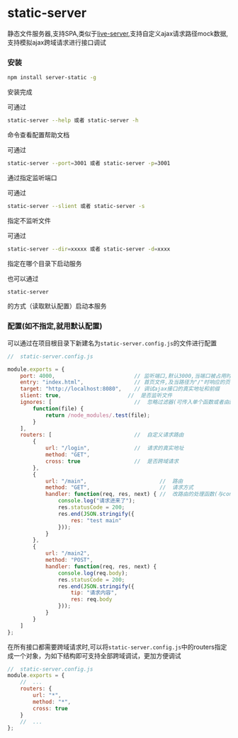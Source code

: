 # static-server

静态文件服务器,支持SPA,类似于[live-server](https://github.com/tapio/live-server),支持自定义ajax请求路径mock数据,支持模拟ajax跨域请求进行接口调试

### 安装

```bash
npm install server-static -g
```
安装完成

可通过

```bash
static-server --help 或者 static-server -h
```
命令查看配置帮助文档



可通过

```bash
static-server --port=3001 或者 static-server -p=3001
```

通过指定监听端口



可通过

```bash
static-server --slient 或者 static-server -s
```

指定不监听文件



可通过

```bash
static-server --dir=xxxxx 或者 static-server -d=xxxx
```

指定在哪个目录下启动服务



也可以通过

```bash
static-server
```

的方式（读取默认配置）启动本服务


### 配置(如不指定,就用默认配置)

可以通过在项目根目录下新建名为`static-server.config.js`的文件进行配置




```javascript
//  static-server.config.js

module.exports = {
	port: 4000,                         // 监听端口,默认3000,当端口被占用时随机
	entry: "index.html",                // 首页文件,及当路径为"/"时响应的页面 
    target: "http://localhost:8080",    // 调试ajax接口的真实地址和前缀
  	slient: true,				      //  是否监听文件
	ignores: [                          //  忽略过滤器(可传入单个函数或者由函数组成的数组)
		function(file) {
		    return /node_modules/.test(file);
		}
	],
	routers: [                          //  自定义请求路由
	    {
	        url: "/login",              //  请求的真实地址
	        method: "GET",
	        cross: true                 //  是否跨域请求
	    },
		{
			url: "/main",                       //  路由
			method: "GET",                      //  请求方式
			handler: function(req, res, next) { //  改路由的处理函数(与connect模块调用方法一致)
				console.log("请求进来了");
				res.statusCode = 200;
				res.end(JSON.stringify({
					res: "test main"
				}));
			}
		},
		{
			url: "/main2",
			method: "POST",
			handler: function(req, res, next) {
				console.log(req.body);
				res.statusCode = 200;
				res.end(JSON.stringify({
					tip: "请求内容",
					res: req.body
				}));
			}
		}
	]
};
```

在所有接口都需要跨域请求时,可以将`static-server.config.js`中的routers指定成一个对象，为如下结构即可支持全部跨域调试，更加方便调试

```javascript
//  static-server.config.js
module.exports = {
	//	...
    routers: {
        url: "*",
        method: "*",
        cross: true
    }
	//	...
};


```

